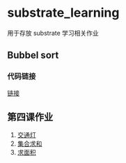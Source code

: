 # substrate_learning

用于存放 substrate 学习相关作业

## Bubbel sort

### 代码链接

[链接](/bubble_sort/src/lib.rs)

## 第四课作业
1. [交通灯](/fourth/src/light.rs)
2. [集合求和](/fourth/src/sum.rs)
3. [求面积](fourth/src/area.rs)
